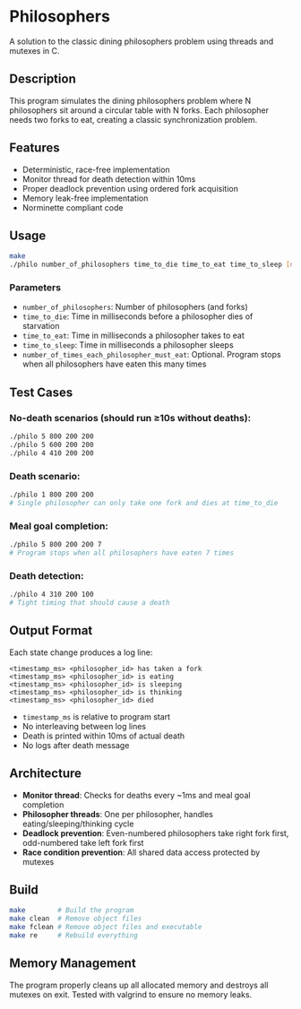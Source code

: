 # Philosophers

A solution to the classic dining philosophers problem using threads and mutexes in C.

## Description

This program simulates the dining philosophers problem where N philosophers sit around a circular table with N forks. Each philosopher needs two forks to eat, creating a classic synchronization problem.

## Features

- Deterministic, race-free implementation
- Monitor thread for death detection within 10ms
- Proper deadlock prevention using ordered fork acquisition
- Memory leak-free implementation
- Norminette compliant code

## Usage

```bash
make
./philo number_of_philosophers time_to_die time_to_eat time_to_sleep [number_of_times_each_philosopher_must_eat]
```

### Parameters

- `number_of_philosophers`: Number of philosophers (and forks)
- `time_to_die`: Time in milliseconds before a philosopher dies of starvation
- `time_to_eat`: Time in milliseconds a philosopher takes to eat
- `time_to_sleep`: Time in milliseconds a philosopher sleeps
- `number_of_times_each_philosopher_must_eat`: Optional. Program stops when all philosophers have eaten this many times

## Test Cases

### No-death scenarios (should run ≥10s without deaths):
```bash
./philo 5 800 200 200
./philo 5 600 200 200
./philo 4 410 200 200
```

### Death scenario:
```bash
./philo 1 800 200 200
# Single philosopher can only take one fork and dies at time_to_die
```

### Meal goal completion:
```bash
./philo 5 800 200 200 7
# Program stops when all philosophers have eaten 7 times
```

### Death detection:
```bash
./philo 4 310 200 100
# Tight timing that should cause a death
```

## Output Format

Each state change produces a log line:
```
<timestamp_ms> <philosopher_id> has taken a fork
<timestamp_ms> <philosopher_id> is eating
<timestamp_ms> <philosopher_id> is sleeping
<timestamp_ms> <philosopher_id> is thinking
<timestamp_ms> <philosopher_id> died
```

- `timestamp_ms` is relative to program start
- No interleaving between log lines
- Death is printed within 10ms of actual death
- No logs after death message

## Architecture

- **Monitor thread**: Checks for deaths every ~1ms and meal goal completion
- **Philosopher threads**: One per philosopher, handles eating/sleeping/thinking cycle
- **Deadlock prevention**: Even-numbered philosophers take right fork first, odd-numbered take left fork first
- **Race condition prevention**: All shared data access protected by mutexes

## Build

```bash
make        # Build the program
make clean  # Remove object files
make fclean # Remove object files and executable
make re     # Rebuild everything
```

## Memory Management

The program properly cleans up all allocated memory and destroys all mutexes on exit. Tested with valgrind to ensure no memory leaks.